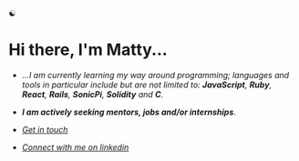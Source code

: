 
☯︎
# Hi there, I'm Matty...

- *...I am currently learning my way around programming; languages and tools in particular include but are not limited to: **JavaScript**, **Ruby**, **React**, **Rails**, **SonicPi**, **Solidity** and **C**.* 

- ***I am actively seeking mentors, jobs and/or internships***. 

- *[Get in touch](mailto:mbmoorin@mailfence.com)*

- *[Connect with me on linkedin](https://linkedin.com/in/matthew-m-484241204/)*
